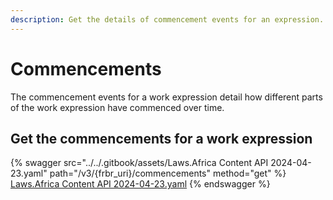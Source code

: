 ```yaml
---
description: Get the details of commencement events for an expression.
---
```


# Commencements

The commencement events for a work expression detail how different parts of the work expression have commenced over time.

## Get the commencements for a work expression

{% swagger src="../../.gitbook/assets/Laws.Africa Content API 2024-04-23.yaml" path="/v3/{frbr_uri}/commencements" method="get" %}
[Laws.Africa Content API 2024-04-23.yaml](<../../.gitbook/assets/Laws.Africa Content API 2024-04-23.yaml>)
{% endswagger %}
